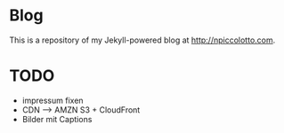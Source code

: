 # Blog

This is a repository of my Jekyll-powered blog at http://npiccolotto.com.

# TODO

* impressum fixen
* CDN --> AMZN S3 + CloudFront
* Bilder mit Captions